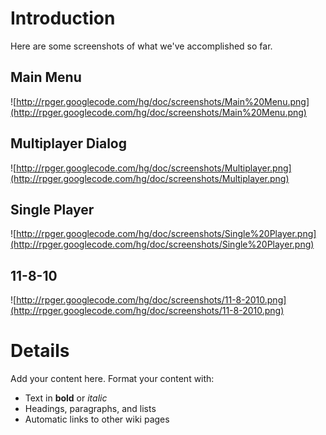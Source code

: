 # Introduction #

Here are some screenshots of what we've accomplished so far.

## Main Menu ##

![http://rpger.googlecode.com/hg/doc/screenshots/Main%20Menu.png](http://rpger.googlecode.com/hg/doc/screenshots/Main%20Menu.png)

## Multiplayer Dialog ##

![http://rpger.googlecode.com/hg/doc/screenshots/Multiplayer.png](http://rpger.googlecode.com/hg/doc/screenshots/Multiplayer.png)

## Single Player ##

![http://rpger.googlecode.com/hg/doc/screenshots/Single%20Player.png](http://rpger.googlecode.com/hg/doc/screenshots/Single%20Player.png)

## 11-8-10 ##

![http://rpger.googlecode.com/hg/doc/screenshots/11-8-2010.png](http://rpger.googlecode.com/hg/doc/screenshots/11-8-2010.png)

# Details #

Add your content here.  Format your content with:
  * Text in **bold** or _italic_
  * Headings, paragraphs, and lists
  * Automatic links to other wiki pages